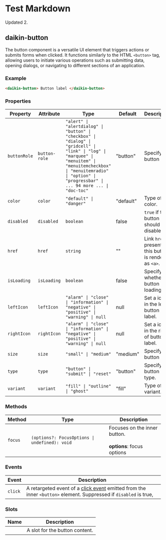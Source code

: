# Test Markdown

Updated 2.

## daikin-button

The button component is a versatile UI element that triggers actions or submits forms when clicked.
It functions similarly to the HTML `<button>` tag, allowing users to initiate various operations such as submitting data, opening dialogs, or navigating to different sections of an application.

### Example

```html
<daikin-button> Button label </daikin-button>
```

### Properties

| Property     | Attribute     | Type                                                                                                                                                                                                                               | Default   | Description                                                |
| ------------ | ------------- | ---------------------------------------------------------------------------------------------------------------------------------------------------------------------------------------------------------------------------------- | --------- | ---------------------------------------------------------- |
| `buttonRole` | `button-role` | `"alert" \| "alertdialog" \| "button" \| "checkbox" \| "dialog" \| "gridcell" \| "link" \| "log" \| "marquee" \| "menuitem" \| "menuitemcheckbox" \| "menuitemradio" \| "option" \| "progressbar" \| ... 94 more ... \| "doc-toc"` | "button"  | Specify the button role.                                   |
| `color`      | `color`       | `"default" \| "danger"`                                                                                                                                                                                                            | "default" | Type of color.                                             |
| `disabled`   | `disabled`    | `boolean`                                                                                                                                                                                                                          | false     | `true` if the button should be disabled.                   |
| `href`       | `href`        | `string`                                                                                                                                                                                                                           | ""        | Link `href`. If present, this button is rendered as `<a>`. |
| `isLoading`  | `isLoading`   | `boolean`                                                                                                                                                                                                                          | false     | Specify whether the button is loading.                     |
| `leftIcon`   | `leftIcon`    | `"alarm" \| "close" \| "information" \| "negative" \| "positive" \| "warning" \| null`                                                                                                                                             | null      | Set a icon in the left of button label.                    |
| `rightIcon`  | `rightIcon`   | `"alarm" \| "close" \| "information" \| "negative" \| "positive" \| "warning" \| null`                                                                                                                                             | null      | Set a icon in the right of button label.                   |
| `size`       | `size`        | `"small" \| "medium"`                                                                                                                                                                                                              | "medium"  | Specify the button size.                                   |
| `type`       | `type`        | `"button" \| "submit" \| "reset"`                                                                                                                                                                                                  | "button"  | Specify the button type.                                   |
| `variant`    | `variant`     | `"fill" \| "outline" \| "ghost"`                                                                                                                                                                                                   | "fill"    | Type of variant.                                           |

### Methods

| Method  | Type                                          | Description                                                        |
| ------- | --------------------------------------------- | ------------------------------------------------------------------ |
| `focus` | `(options?: FocusOptions \| undefined): void` | Focuses on the inner button.<br /><br />**options**: focus options |

### Events

| Event   | Description                                                                                                                                                                              |
| ------- | ---------------------------------------------------------------------------------------------------------------------------------------------------------------------------------------- |
| `click` | A retargeted event of a [click event](https://developer.mozilla.org/en-US/docs/Web/API/Element/click_event) emitted from the inner `<button>` element. Suppressed if `disabled` is true, |

### Slots

| Name | Description                    |
| ---- | ------------------------------ |
|      | A slot for the button content. |
